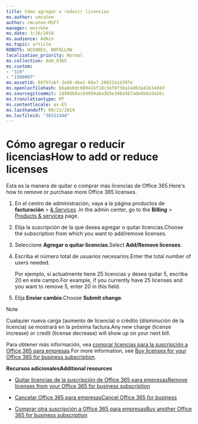 ```yaml
---
title: Cómo agregar o reducir licencias
ms.author: cmcatee
author: cmcatee-MSFT
manager: mnirkhe
ms.date: 3/20/2018
ms.audience: Admin
ms.topic: article
ROBOTS: NOINDEX, NOFOLLOW
localization_priority: Normal
ms.collection: Adm_O365
ms.custom:
- "319"
- "1500007"
ms.assetid: 69797abf-3e60-4be2-b0a7-26022a14397e
ms.openlocfilehash: b6a8e6dc08941bf18c3ef8f36a14d63a41b34d4d
ms.sourcegitcommit: 1d98db8acb9959aba3b5e308a567ade6b62da56c
ms.translationtype: MT
ms.contentlocale: es-ES
ms.lasthandoff: 08/22/2019
ms.locfileid: "36522448"
---
```

# <a name="how-to-add-or-reduce-licenses"></a><span data-ttu-id="3e2a9-102">Cómo agregar o reducir licencias</span><span class="sxs-lookup"><span data-stu-id="3e2a9-102">How to add or reduce licenses</span></span>

<span data-ttu-id="3e2a9-103">Esta es la manera de quitar o comprar más licencias de Office 365.</span><span class="sxs-lookup"><span data-stu-id="3e2a9-103">Here's how to remove or purchase more Office 365 licenses.</span></span>
  
1. <span data-ttu-id="3e2a9-104">En el centro de administración, vaya a la página productos de **facturación** \> [& Services](https://go.microsoft.com/fwlink/p/?linkid=842054) .</span><span class="sxs-lookup"><span data-stu-id="3e2a9-104">In the admin center, go to the **Billing** \> [Products & services](https://go.microsoft.com/fwlink/p/?linkid=842054) page.</span></span>

2. <span data-ttu-id="3e2a9-105">Elija la suscripción de la que desea agregar o quitar licencias.</span><span class="sxs-lookup"><span data-stu-id="3e2a9-105">Choose the subscription from which you want to add/remove licenses.</span></span>

3. <span data-ttu-id="3e2a9-106">Seleccione **Agregar o quitar licencias**.</span><span class="sxs-lookup"><span data-stu-id="3e2a9-106">Select **Add/Remove licenses**.</span></span>

4. <span data-ttu-id="3e2a9-107">Escriba el número total de usuarios necesarios.</span><span class="sxs-lookup"><span data-stu-id="3e2a9-107">Enter the total number of users needed.</span></span>

    <span data-ttu-id="3e2a9-108">Por ejemplo, si actualmente tiene 25 licencias y desea quitar 5, escriba 20 en este campo.</span><span class="sxs-lookup"><span data-stu-id="3e2a9-108">For example, if you currently have 25 licenses and you want to remove 5, enter 20 in this field.</span></span>

5. <span data-ttu-id="3e2a9-109">Elija **Enviar cambio**.</span><span class="sxs-lookup"><span data-stu-id="3e2a9-109">Choose **Submit change**.</span></span>

> [!NOTE]
> <span data-ttu-id="3e2a9-110">Cualquier nueva carga (aumento de licencia) o crédito (disminución de la licencia) se mostrará en la próxima factura.</span><span class="sxs-lookup"><span data-stu-id="3e2a9-110">Any new charge (license increase) or credit (license decrease) will show up on your next bill.</span></span>

<span data-ttu-id="3e2a9-111">Para obtener más información, vea [comprar licencias para la suscripción a Office 365 para empresas](https://docs.microsoft.com/office365/admin/subscriptions-and-billing/buy-licenses).</span><span class="sxs-lookup"><span data-stu-id="3e2a9-111">For more information, see [Buy licenses for your Office 365 for business subscription](https://docs.microsoft.com/office365/admin/subscriptions-and-billing/buy-licenses).</span></span>

 <span data-ttu-id="3e2a9-112">**Recursos adicionales**</span><span class="sxs-lookup"><span data-stu-id="3e2a9-112">**Additional resources**</span></span>
  
- [<span data-ttu-id="3e2a9-113">Quitar licencias de la suscripción de Office 365 para empresas</span><span class="sxs-lookup"><span data-stu-id="3e2a9-113">Remove licenses from your Office 365 for business subscription</span></span>](https://docs.microsoft.com/office365/admin/subscriptions-and-billing/remove-licenses-from-subscription)

- [<span data-ttu-id="3e2a9-114">Cancelar Office 365 para empresas</span><span class="sxs-lookup"><span data-stu-id="3e2a9-114">Cancel Office 365 for business</span></span>](https://docs.microsoft.com/office365/admin/subscriptions-and-billing/cancel-your-subscription)

- [<span data-ttu-id="3e2a9-115">Comprar otra suscripción a Office 365 para empresas</span><span class="sxs-lookup"><span data-stu-id="3e2a9-115">Buy another Office 365 for business subscription</span></span>](https://docs.microsoft.com/office365/admin/subscriptions-and-billing/buy-another-subscription)
